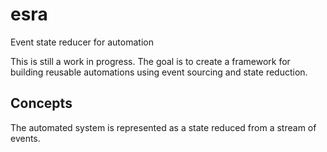 # esra

Event state reducer for automation

This is still a work in progress. The goal is to create a framework for building reusable automations using event sourcing and state reduction.

## Concepts

The automated system is represented as a state reduced from a stream of events.
